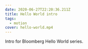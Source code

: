 ```yaml
---
date: 2020-06-27T22:20:36.211Z
title: Hello World intro
tags:
  - motion
cover: hello-world.mp4
---
```

Intro for Bloomberg Hello World series.